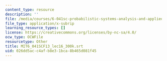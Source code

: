 ```yaml
---
content_type: resource
description: ''
file: /media/courses/6-041sc-probabilistic-systems-analysis-and-applied-probability-fall-2013/026dd5acc4afb8e31bca8b465d081f45_MIT6_041SCF13_lec16_300k.srt
file_type: application/x-subrip
learning_resource_types: []
license: https://creativecommons.org/licenses/by-nc-sa/4.0/
ocw_type: OCWFile
resourcetype: Other
title: MIT6_041SCF13_lec16_300k.srt
uid: 026dd5ac-c4af-b8e3-1bca-8b465d081f45
---
```

